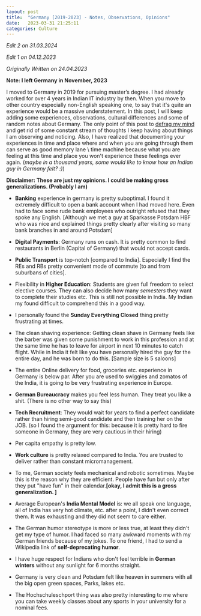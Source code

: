 ```yaml
---
layout: post
title:  "Germany [2019-2023] - Notes, Observations, Opinions"
date:   2023-03-31 21:25:11
categories: Culture 
---
```


*Edit 2 on 31.03.2024*

*Edit 1 on 04.12.2023*

*Originally Written on 24.04.2023*


**Note: I left Germany in November, 2023**

I moved to Germany in 2019 for pursuing master’s degree. I had already worked for over 4 years in Indian IT industry by then. When you move to other country especially non-English speaking one, to say that it's quite an experience would be a massive understatement.
 In this post, I will keep adding some experiences, observations, cultural differences and some of random notes about Germany. The only point of this post to [defrag my mind](https://invertedpassion.com/writing-is-defragging-brain/) and get rid of some constant stream of thoughts I keep having about things I am observing and noticing. Also, I have realized that documenting your experiences in time and place where and when you are going through them can serve as good memory lane \ time machine because what you are feeling at this time and place you won't experience these feelings ever again. (*maybe in a thousand years, some would like to know how an Indian guy in Germany felt? :)*)

**Disclaimer: These are just my opinions. I could be making gross generalizations. (Probably I am)**

* **Banking** experience in germany is pretty suboptimal. I found it extremely difficult to open a bank account when I had moved here. Even had to face some rude bank employees who outright refused that they spoke any English. [Although we met a guy at Sparkasse Potsdam HBF who was nice and explained things pretty clearly after visiting so many bank branches in and around Potsdam]

* **Digital Payments**: Germany runs on cash. It is pretty common to find restaurants in Berlin (Capital of Germany) that would not accept cards.

* **Public Transport** is top-notch [compared to India]. Especially I find the REs and RBs pretty convenient mode of commute [to and from suburbans of cities].

* Flexibility in **Higher Education**: Students are given full freedom to select elective courses. They can also decide how many *semesters* they want to complete their studies etc. This is still not possible in India. My Indian my found difficult to comprehend this in a good way.

* I personally found the **Sunday Everything Closed** thing pretty frustrating at times. 

* The clean shaving experience: Getting clean shave in Germany feels like the barber was given some punishment to work in this profession and at the same time he has to leave for airport in next 10 minutes to catch flight. While in India it felt like you have personally hired the guy for the entire day, and he was born to do this. [Sample size is 5 saloons]

* The entire Online delivery for food, groceries etc. experience in Germany is below par. After you are used to swiggies and zomatos of the India, it is going to be very frustrating experience in Europe.

* **German Bureaucracy** makes you feel less human. They treat you like a shit. (There is no other way to say this)  

* **Tech Recruitment**: They would wait for years to find a perfect candidate rather than hiring semi-good candidate and then training her on the JOB. (so I found the argument for this: because it is pretty hard to fire someone in Germany, they are very cautious in their hiring)

* Per capita empathy is pretty low.

* **Work culture** is pretty relaxed compared to India. You are trusted to deliver rather than constant micromanagement.

* To me, German society feels mechanical and robotic sometimes. Maybe this is the reason why they are efficient.  People have fun but only after they put "have fun" in their calendar.**[okay, I admit this is a gross generalization. ]**

* Average European's **India Mental Model** is: we all speak one language, all of India has very hot climate, etc. after a point, I didn't even correct them. It was exhausting and they did not seem to care either.

* The German humor stereotype is more or less true, at least they didn't get my type of humor. I had faced so many awkward moments with my German friends because of my jokes. To one friend, I had to send a Wikipedia link of **self-deprecating humor**. 
* I have huge respect for Indians who don't feel terrible in **German winters** without any sunlight for 6 months straight. 

* Germany is very clean and Potsdam felt like heaven in summers with all the big open green spaces, Parks, lakes etc. 

* The Hochschuleschport thing was also pretty interesting to me where you can take weekly classes about any sports in your university for a nominal fees.

